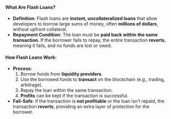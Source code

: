 #### **What Are Flash Loans?**

-   **Definition**: Flash loans are **instant, uncollateralized loans** that allow developers to borrow large sums of money, often **millions of dollars**, without upfront collateral.
-   **Repayment Condition**: The loan must be **paid back within the same transaction**. If the borrower fails to repay, the entire transaction **reverts**, meaning it fails, and no funds are lost or owed.

#### **How Flash Loans Work:**

-   **Process**:
    1.  Borrow funds from **liquidity providers**.
    2.  Use the borrowed funds to **transact** on the blockchain (e.g., trading, arbitrage).
    3.  Repay the loan within the same transaction.
    4.  **Profits** can be kept if the transaction is successful.
-   **Fail-Safe**: If the transaction is **not profitable** or the loan isn't repaid, the transaction **reverts**, providing an extra layer of protection for the borrower.